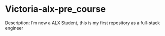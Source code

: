 # Victoria-alx-pre_course
Description: I'm now a ALX Student, this is my first repository as a full-stack engineer
